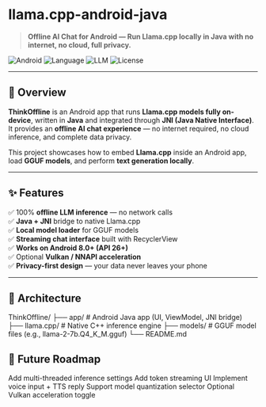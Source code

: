 # llama.cpp-android-java

> **Offline AI Chat for Android — Run Llama.cpp locally in Java with no internet, no cloud, full privacy.**

![Android](https://img.shields.io/badge/Platform-Android-brightgreen?logo=android)
![Language](https://img.shields.io/badge/Language-Java-blue?logo=openjdk)
![LLM](https://img.shields.io/badge/Powered_by-llama.cpp-orange?logo=meta)
![License](https://img.shields.io/badge/License-MIT-lightgrey)

---

## 📖 Overview

**ThinkOffline** is an Android app that runs **Llama.cpp models fully on-device**, written in **Java** and integrated through **JNI (Java Native Interface)**.  
It provides an **offline AI chat experience** — no internet required, no cloud inference, and complete data privacy.

This project showcases how to embed **Llama.cpp** inside an Android app, load **GGUF models**, and perform **text generation locally**.

---

## ✨ Features

✅ 100% **offline LLM inference** — no network calls  
✅ **Java + JNI** bridge to native Llama.cpp  
✅ **Local model loader** for GGUF models  
✅ **Streaming chat interface** built with RecyclerView  
✅ **Works on Android 8.0+ (API 26+)**  
✅ Optional **Vulkan / NNAPI acceleration**  
✅ **Privacy-first design** — your data never leaves your phone

---

## 🧩 Architecture

ThinkOffline/
├── app/ # Android Java app (UI, ViewModel, JNI bridge)
├── llama.cpp/ # Native C++ inference engine
├── models/ # GGUF model files (e.g., llama-2-7b.Q4_K_M.gguf)
└── README.md

## 🧠 Future Roadmap

 Add multi-threaded inference settings
 Add token streaming UI
 Implement voice input + TTS reply
 Support model quantization selector
 Optional Vulkan acceleration toggle
